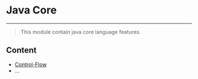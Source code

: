 # Java Core

---

> This module contain java core language features.

## Content

- [Control-Flow](./src/test/java/www/vrapalis/com/core/ControlFlowTest.java)
- ...